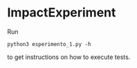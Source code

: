 # ImpactExperiment

Run 
```
python3 esperimento_1.py -h
```
to get instructions on how to execute tests.